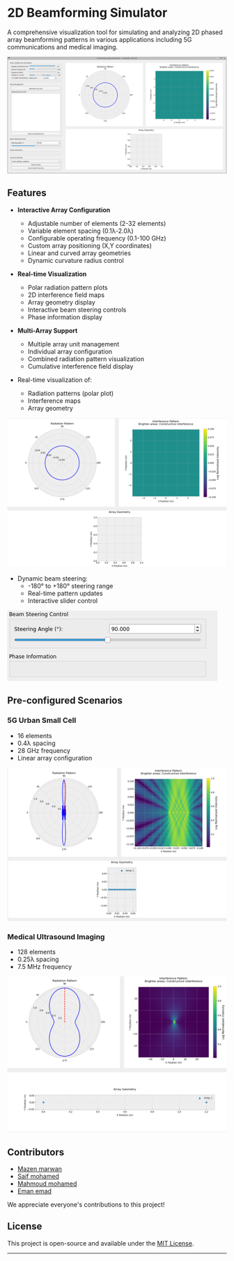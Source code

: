# 2D Beamforming Simulator

A comprehensive visualization tool for simulating and analyzing 2D phased array beamforming patterns in various applications including 5G communications and medical imaging.

![Main Application Window](images/main_window.png)

## Features

- **Interactive Array Configuration**
  - Adjustable number of elements (2-32 elements)
  - Variable element spacing (0.1λ-2.0λ)
  - Configurable operating frequency (0.1-100 GHz)
  - Custom array positioning (X,Y coordinates)
  - Linear and curved array geometries
  - Dynamic curvature radius control

- **Real-time Visualization**
  - Polar radiation pattern plots
  - 2D interference field maps
  - Array geometry display
  - Interactive beam steering controls
  - Phase information display

- **Multi-Array Support**
  - Multiple array unit management
  - Individual array configuration
  - Combined radiation pattern visualization 
  - Cumulative interference field display



- Real-time visualization of:
  - Radiation patterns (polar plot)
  - Interference maps
  - Array geometry
  
![Visualization Panels](images/visualization.png)

- Dynamic beam steering:
  - -180° to +180° steering range
  - Real-time pattern updates
  - Interactive slider control
  
![Beam Steering Controls](images/steering.png)

## Pre-configured Scenarios

### 5G Urban Small Cell
- 16 elements
- 0.4λ spacing
- 28 GHz frequency
- Linear array configuration

![5G Scenario](images/5g_scenario.png)

### Medical Ultrasound Imaging
- 128 elements
- 0.25λ spacing
- 7.5 MHz frequency

![Ultrasound Scenario](images/ultrasound_scenario.png)
## Contributors

- [Mazen marwan](https://github.com/Mazenmarwan023)
- [Saif mohamed](https://github.com/seiftaha)
- [Mahmoud mohamed](https://github.com/mahmoudmo22)
- [Eman emad](https://github.com/alyaaa20)


We appreciate everyone's contributions to this project!

## License

This project is open-source and available under the [MIT License](LICENSE).

---
